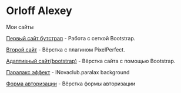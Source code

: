 

# Orloff Alexey
Мои сайты


[Первый сайт бутстрап](https://yourloff.github.io/million/ "Первый сайт") - Работа с сеткой Bootstrap.

[Второй сайт](https://yourloff.github.io/card_register/ "PixelPerfect") - Вёрстка с плагином PixelPerfect.

[Адаптивный сайт(bootstrap)](https://yourloff.github.io/first_adapt_site/ "BootstrapSite") - Вёрстка сайта с помощью Bootstrap.

[Паралакс эффект](https://yourloff.github.io/paralax/ "for INovaclub") - INovaclub.paralax background

[Форма авторизации](https://yourloff.github.io/form-register/ "Tabs") - Вёрстка формы авторизации
